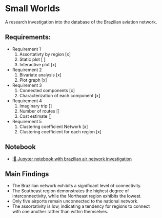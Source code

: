# Small Worlds

A research investigation into the database of the Brazilian aviation network.

## Requirements:
* Requirement 1
    1. Assortativty by region [x]
    2. Static plot [  ]
    3. Interactive plot [x]
* Requirement 2
    1. Bivariate analysis [x]
    2. Plot graph [x]
* Requirement 3
    1. Connected components [x]
    2. Characterization of each component [x]
* Requirement 4
    1. Imaginary trip []
    2. Number of routes []
    3. Cost estimate []
* Requirement 5
    1. Clustering coefficient Network [x]
    2. Clustering coefficient for each region [x]

## Notebook 
- [!:file_folder: Jupyter notebook with brazilian air network investigation](./Project_U2P1.ipynb)

## Main Findings
- The Brazilian network exhibits a significant level of connectivity.
- The Southeast region demonstrates the highest degree of interconnectivity, while the Northeast region exhibits the lowest.
- Only five airports remain unconnected to the national network.
- The assortativity is low, indicating a tendency for regions to connect with one another rather than within themselves.


